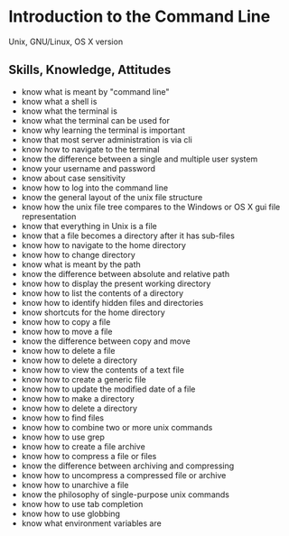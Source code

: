 # Introduction to the Command Line

Unix, GNU/Linux, OS X version

## Skills, Knowledge, Attitudes

* know what is meant by "command line"
* know what a shell is
* know what the terminal is
* know what the terminal can be used for
* know why learning the terminal is important
* know that most server administration is via cli
* know how to navigate to the terminal
* know the difference between a single and multiple user system
* know your username and password
* know about case sensitivity
* know how to log into the command line
* know the general layout of the unix file structure
* know how the unix file tree compares to the Windows or OS X gui file representation
* know that everything in Unix is a file
* know that a file becomes a directory after it has sub-files
* know how to navigate to the home directory
* know how to change directory
* know what is meant by the path
* know the difference between absolute and relative path
* know how to display the present working directory
* know how to list the contents of a directory
* know how to identify hidden files and directories
* know shortcuts for the home directory
* know how to copy a file
* know how to move a file
* know the difference between copy and move
* know how to delete a file
* know how to delete a directory
* know how to view the contents of a text file
* know how to create a generic file
* know how to update the modified date of a file
* know how to make a directory
* know how to delete a directory
* know how to find files 
* know how to combine two or more unix commands
* know how to use grep
* know how to create a file archive
* know how to compress a file or files
* know the difference between archiving and compressing
* know how to uncompress a compressed file or archive
* know how to unarchive a file 
* know the philosophy of single-purpose unix commands
* know how to use tab completion
* know how to use globbing
* know what environment variables are
